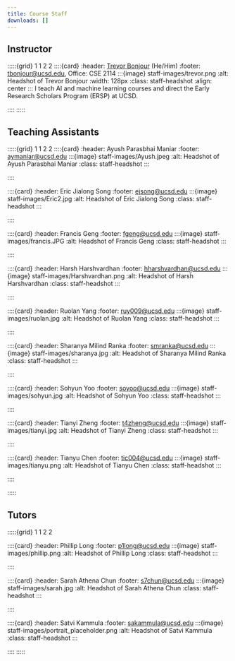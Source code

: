```yaml
---
title: Course Staff
downloads: []
---
```



## Instructor
:::::{grid} 1 1 2 2
::::{card}
:header: [Trevor Bonjour](https://tbonjour.github.io/) (He/Him)
:footer: tbonjour@ucsd.edu, Office: CSE 2114
:::{image} staff-images/trevor.png
:alt: Headshot of Trevor Bonjour
:width: 128px
:class: staff-headshot
:align: center
:::
I teach AI and machine learning courses and direct the Early Research Scholars Program (ERSP) at UCSD.
<!-- Short description here: who you are, what do you like doing when not working, etc.  -->
::::
:::::

## Teaching Assistants
:::::{grid} 1 1 2 2
::::{card}
:header: Ayush Parasbhai Maniar
:footer: aymaniar@ucsd.edu
:::{image} staff-images/Ayush.jpeg
:alt: Headshot of Ayush Parasbhai Maniar
:class: staff-headshot
:::
<!-- Short description here: who you are, what do you like doing when not working, etc.  -->
::::

::::{card}
:header: Eric Jialong Song
:footer: ejsong@ucsd.edu
:::{image} staff-images/Eric2.jpg
:alt: Headshot of Eric Jialong Song
:class: staff-headshot
:::
<!-- Short description here: who you are, what do you like doing when not working, etc.  -->
::::

::::{card}
:header: Francis Geng
:footer: fgeng@ucsd.edu
:::{image} staff-images/francis.JPG
:alt: Headshot of Francis Geng
:class: staff-headshot
:::
<!-- Short description here: who you are, what do you like doing when not working, etc.  -->
::::

::::{card}
:header: Harsh Harshvardhan
:footer: hharshvardhan@ucsd.edu
:::{image} staff-images/Harshvardhan.png
:alt: Headshot of Harsh Harshvardhan
:class: staff-headshot
:::
<!-- Short description here: who you are, what do you like doing when not working, etc.  -->
::::

::::{card}
:header: Ruolan Yang
:footer: ruy009@ucsd.edu
:::{image} staff-images/ruolan.jpg
:alt: Headshot of Ruolan Yang
:class: staff-headshot
:::
<!-- Short description here: who you are, what do you like doing when not working, etc.  -->
::::

::::{card}
:header: Sharanya Milind Ranka
:footer: smranka@ucsd.edu
:::{image} staff-images/sharanya.jpg
:alt: Headshot of Sharanya Milind Ranka
:class: staff-headshot
:::
<!-- Short description here: who you are, what do you like doing when not working, etc.  -->
::::

::::{card}
:header: Sohyun Yoo
:footer: soyoo@ucsd.edu
:::{image} staff-images/sohyun.jpg
:alt: Headshot of Sohyun Yoo
:class: staff-headshot
:::
<!-- Short description here: who you are, what do you like doing when not working, etc.  -->
::::

::::{card}
:header: Tianyi Zheng
:footer: t4zheng@ucsd.edu
:::{image} staff-images/tianyi.jpg
:alt: Headshot of Tianyi Zheng
:class: staff-headshot
:::
<!-- Short description here: who you are, what do you like doing when not working, etc.  -->
::::

::::{card}
:header: Tianyu Chen
:footer: tic004@ucsd.edu
:::{image} staff-images/tianyu.png
:alt: Headshot of Tianyu Chen
:class: staff-headshot
:::
<!-- Short description here: who you are, what do you like doing when not working, etc.  -->
::::

:::::

## Tutors
:::::{grid} 1 1 2 2

::::{card}
:header: Phillip Long
:footer: p1long@ucsd.edu
:::{image} staff-images/phillip.png
:alt: Headshot of Phillip Long
:class: staff-headshot
:::
<!-- Short description here: who you are, what do you like doing when not working, etc.  -->
::::

::::{card}
:header: Sarah Athena Chun
:footer: s7chun@ucsd.edu
:::{image} staff-images/sarah.jpg
:alt: Headshot of Sarah Athena Chun
:class: staff-headshot
:::
<!-- Short description here: who you are, what do you like doing when not working, etc.  -->
::::

::::{card}
:header: Satvi Kammula
:footer: sakammula@ucsd.edu
:::{image} staff-images/portrait_placeholder.png
:alt: Headshot of Satvi Kammula
:class: staff-headshot
:::
<!-- Short description here: who you are, what do you like doing when not working, etc.  -->
::::
:::::
